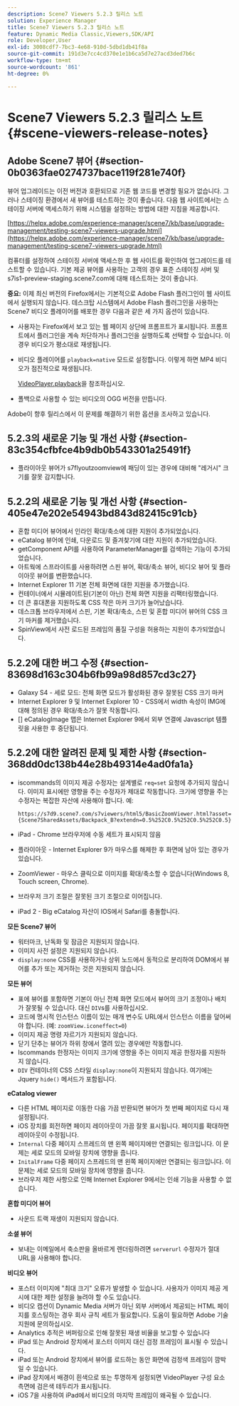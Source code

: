 ```yaml
---
description: Scene7 Viewers 5.2.3 릴리스 노트
solution: Experience Manager
title: Scene7 Viewers 5.2.3 릴리스 노트
feature: Dynamic Media Classic,Viewers,SDK/API
role: Developer,User
exl-id: 3008cdf7-7bc3-4e68-910d-5dbd1db41f8a
source-git-commit: 191d3e7cc4cd370e1e1b6ca5d7e27acd3ded7b6c
workflow-type: tm+mt
source-wordcount: '861'
ht-degree: 0%

---
```


# Scene7 Viewers 5.2.3 릴리스 노트{#scene-viewers-release-notes}

## Adobe Scene7 뷰어 {#section-0b0363fae0274737bace119f281e740f}

뷰어 업그레이드는 이전 버전과 호환되므로 기존 웹 코드를 변경할 필요가 없습니다. 그러나 스테이징 환경에서 새 뷰어를 테스트하는 것이 좋습니다. 다음 웹 사이트에서는 스테이징 서버에 액세스하기 위해 시스템을 설정하는 방법에 대한 지침을 제공합니다.

[https://helpx.adobe.com/experience-manager/scene7/kb/base/upgrade-management/testing-scene7-viewers-upgrade.html](https://helpx.adobe.com/experience-manager/scene7/kb/base/upgrade-management/testing-scene7-viewers-upgrade.html)

컴퓨터를 설정하여 스테이징 서버에 액세스한 후 웹 사이트를 확인하여 업그레이드를 테스트할 수 있습니다. 기본 제공 뷰어를 사용하는 고객의 경우 표준 스테이징 서버 및 s7is1-preview-staging.scene7.com에 대해 테스트하는 것이 좋습니다.

**중요:** 이제 최신 버전의 Firefox에서는 기본적으로 Adobe Flash 플러그인이 웹 사이트에서 실행되지 않습니다. 데스크탑 시스템에서 Adobe Flash 플러그인을 사용하는 Scene7 비디오 플레이어를 배포한 경우 다음과 같은 세 가지 옵션이 있습니다.

* 사용자는 Firefox에서 보고 있는 웹 페이지 상단에 프롬프트가 표시됩니다. 프롬프트에서 플러그인을 계속 차단하거나 플러그인을 실행하도록 선택할 수 있습니다. 이 경우 비디오가 평소대로 재생됩니다.
* 비디오 플레이어를 `playback=native` 모드로 설정합니다. 이렇게 하면 MP4 비디오가 점진적으로 재생됩니다.

   [VideoPlayer.playback](../../c-html5-s7-aem-asset-viewers/c-html5-video-reference/c-html5-video-cmdref/r-html5-video-viewer-conf-attrib-videoplayer-playback.md#reference-13ec45db4cd4443b842f310153623221)을 참조하십시오.

* 폴백으로 사용할 수 있는 비디오의 OGG 버전을 만듭니다.

Adobe이 향후 릴리스에서 이 문제를 해결하기 위한 옵션을 조사하고 있습니다.

## 5.2.3의 새로운 기능 및 개선 사항 {#section-83c354cfbfce4b9db0b543301a25491f}

* 플라이아웃 뷰어가 s7flyoutzoomview에 패딩이 있는 경우에 대비해 &quot;레거시&quot; 크기를 잘못 감지합니다.

## 5.2.2의 새로운 기능 및 개선 사항 {#section-405e47e202e54943bd843d82415c91cb}

* 혼합 미디어 뷰어에서 인라인 확대/축소에 대한 지원이 추가되었습니다.
* eCatalog 뷰어에 인쇄, 다운로드 및 즐겨찾기에 대한 지원이 추가되었습니다.
* getComponent API를 사용하여 ParameterManager를 검색하는 기능이 추가되었습니다.
* 아트웍에 스프라이트를 사용하려면 스핀 뷰어, 확대/축소 뷰어, 비디오 뷰어 및 플라이아웃 뷰어를 변환했습니다.
* Internet Explorer 11 기본 전체 화면에 대한 지원을 추가했습니다.
* 컨테이너에서 시뮬레이트된(기본이 아닌) 전체 화면 지원을 리팩터링했습니다.
* 더 큰 휴대폰을 지원하도록 CSS 작은 마커 크기가 늘어났습니다.
* 데스크톱 브라우저에서 스핀, 기본 확대/축소, 스핀 및 혼합 미디어 뷰어의 CSS 크기 마커를 제거했습니다.
* SpinView에서 사전 로드된 프레임의 품질 구성을 허용하는 지원이 추가되었습니다.

## 5.2.2에 대한 버그 수정 {#section-83698d163c304b6fb99a98d857cd3c27}

* Galaxy S4 - 세로 모드: 전체 화면 모드가 활성화된 경우 잘못된 CSS 크기 마커
* Internet Explorer 9 및 Internet Explorer 10 - CSS에서 width 속성이 IMG에 대해 정의된 경우 확대/축소가 잘못 작동합니다.
* [] eCatalogImage 맵은 Internet Explorer 9에서 외부 연결에 Javascript 템플릿을 사용한 후 중단됩니다.

## 5.2.2에 대한 알려진 문제 및 제한 사항 {#section-368dd0dc138b44e28b49314e4ad0fa1a}

* iscommands의 이미지 제공 수정자는 설계별로 `req=set` 요청에 추가되지 않습니다. 이미지 표시에만 영향을 주는 수정자가 제대로 작동합니다. 크기에 영향을 주는 수정자는 복잡한 자산에 사용해야 합니다. 예:

   ```
   https://s7d9.scene7.com/s7viewers/html5/BasicZoomViewer.html?asset= {Scene7SharedAssets/Backpack_B?extendn=0.5%252C0.5%252C0.5%252C0.5}
   ```

* iPad - Chrome 브라우저에 수동 세트가 표시되지 않음
* 플라이아웃 - Internet Explorer 9가 마우스를 해제한 후 화면에 남아 있는 경우가 있습니다.
* ZoomViewer - 마우스 클릭으로 이미지를 확대/축소할 수 없습니다(Windows 8, Touch screen, Chrome).
* 브라우저 크기 조절은 잘못된 크기 조절으로 이어집니다.
* iPad 2 - Big eCatalog 자산이 IOS에서 Safari를 충돌합니다.

**모든 Scene7 뷰어**

* 워터마크, 난독화 및 잠금은 지원되지 않습니다.
* 이미지 사전 설정은 지원되지 않습니다.
* `display:none` CSS를 사용하거나 상위 노드에서 동적으로 분리하여 DOM에서 뷰어를 추가 또는 제거하는 것은 지원되지 않습니다.

**모든 뷰어**

* 표에 뷰어를 포함하면 기본이 아닌 전체 화면 모드에서 뷰어의 크기 조정이나 배치가 잘못될 수 있습니다. 대신 `DIV`s를 사용하십시오.
* 코드에 명시적 인스턴스 이름이 있는 매개 변수도 URL에서 인스턴스 이름을 덮어써야 합니다. (예: `zoomView.iconeffect=0`)
* 이미지 제공 명령 자르기가 지원되지 않습니다.
* 닫기 단추는 뷰어가 하위 창에서 열려 있는 경우에만 작동합니다.
* Iscommands 한정자는 이미지 크기에 영향을 주는 이미지 제공 한정자를 지원하지 않습니다.
* `DIV` 컨테이너의 CSS 스타일 `display:none`이 지원되지 않습니다. 여기에는 Jquery `hide()` 메서드가 포함됩니다.

**eCatalog viewer**

* 다른 HTML 페이지로 이동한 다음 가끔 반환되면 뷰어가 첫 번째 페이지로 다시 재설정됩니다.
* iOS 장치를 회전하면 페이지 레이아웃이 가끔 잘못 표시됩니다. 페이지를 확대하면 레이아웃이 수정됩니다.
* `Internal` 다중 페이지 스프레드의 맨 왼쪽 페이지에만 연결되는 링크입니다. 이 문제는 세로 모드의 모바일 장치에 영향을 줍니다.
* `InitalFrame` 다중 페이지 스프레드의 맨 왼쪽 페이지에만 연결되는 링크입니다. 이 문제는 세로 모드의 모바일 장치에 영향을 줍니다.
* 브라우저 제한 사항으로 인해 Internet Explorer 9에서는 인쇄 기능을 사용할 수 없습니다.

**혼합 미디어 뷰어**

* 사운드 트랙 재생이 지원되지 않습니다.

**소셜 뷰어**

* 보내는 이메일에서 축소판을 올바르게 렌더링하려면 `serverurl` 수정자가 절대 URL을 사용해야 합니다.

**비디오 뷰어**

* 포스터 이미지에 &quot;최대 크기&quot; 오류가 발생할 수 있습니다. 사용자가 이미지 제공 게시에 대한 제한 설정을 늘려야 할 수도 있습니다.
* 비디오 캡션이 Dynamic Media 서버가 아닌 외부 서버에서 제공되는 HTML 페이지를 호스팅하는 경우 회사 규칙 세트가 필요합니다. 도움이 필요하면 Adobe 기술 지원에 문의하십시오.
* Analytics 추적은 버퍼링으로 인해 잘못된 재생 비율을 보고할 수 있습니다
* iPad 또는 Android 장치에서 포스터 이미지 대신 검정 프레임이 표시될 수 있습니다.
* iPad 또는 Android 장치에서 뷰어를 로드하는 동안 화면에 검정색 프레임이 깜박일 수 있습니다.
* iPad 장치에서 배경이 흰색으로 또는 투명하게 설정되면 VideoPlayer 구성 요소 측면에 검은색 테두리가 표시됩니다.
* iOS 7을 사용하여 iPad에서 비디오의 마지막 프레임이 왜곡될 수 있습니다.
